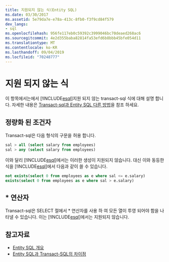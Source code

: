 ```yaml
---
title: 지원되지 않는 식(Entity SQL)
ms.date: 03/30/2017
ms.assetid: 5e79da7e-e78a-413c-8fb0-f3f9cd84f579
dev_langs:
- sql
ms.openlocfilehash: 956fe117eb0c59392c3999046bc70deaed268ac6
ms.sourcegitcommit: 4e2d355baba82814fa53efd6b8bbb45bfe054d11
ms.translationtype: MT
ms.contentlocale: ko-KR
ms.lasthandoff: 09/04/2019
ms.locfileid: "70248777"
---
```

# <a name="unsupported-expressions"></a>지원 되지 않는 식

이 항목에서는에서 [!INCLUDE[esql](../../../../../../includes/esql-md.md)]지원 되지 않는 transact-sql 식에 대해 설명 합니다. 자세한 내용은 [Transact-sql과 Entity SQL 다른 방법](how-entity-sql-differs-from-transact-sql.md)을 참조 하세요.

## <a name="quantified-predicates"></a>정량화 된 조건자

Transact-sql은 다음 형식의 구문을 허용 합니다.

```sql
sal > all (select salary from employees)
sal > any (select salary from employees)
```

이와 달리 [!INCLUDE[esql](../../../../../../includes/esql-md.md)]에서는 이러한 생성이 지원되지 않습니다. 대신 이와 동등한 식을 [!INCLUDE[esql](../../../../../../includes/esql-md.md)]에서 다음과 같이 쓸 수 있습니다.

```sql
not exists(select 0 from employees as e where sal <= e.salary)
exists(select 0 from employees as e where sal > e.salary)
```

## <a name="-operator"></a>* 연산자

Transact-sql은 SELECT 절에서 * 연산자를 사용 하 여 모든 열이 투영 되어야 함을 나타낼 수 있습니다. 이는 [!INCLUDE[esql](../../../../../../includes/esql-md.md)]에서는 지원되지 않습니다.

## <a name="see-also"></a>참고자료

- [Entity SQL 개요](entity-sql-overview.md)
- [Entity SQL과 Transact-SQL의 차이점](how-entity-sql-differs-from-transact-sql.md)
